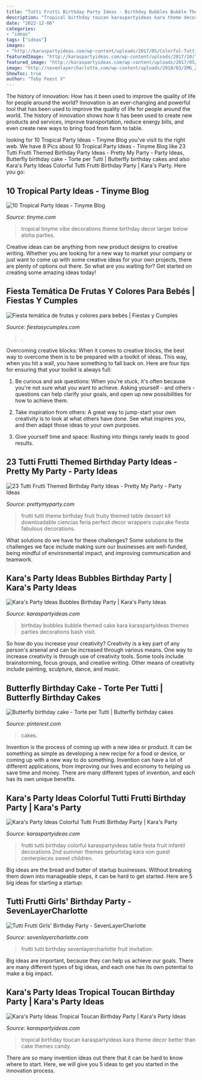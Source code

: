 ```yaml
---
title: "Tutti Frutti Birthday Party Ideas - Birthday Bubbles Bubble Themed Cake Kara Karaspartyideas Themes Parties Decorations Bash Visit"
description: "Tropical birthday toucan karaspartyideas kara theme decor better than cake themes candy"
date: "2022-12-06"
categories:
- "ideas"
tags: ["ideas"]
images:
- "http://karaspartyideas.com/wp-content/uploads/2017/05/Colorful-Tutti-Frutti-Birthday-Party-via-Karas-Party-Ideas-KarasPartyIdeas.com10.jpeg"
featuredImage: "http://karaspartyideas.com/wp-content/uploads/2017/10/Tropical-Toucan-Birthday-Party-via-Karas-Party-Ideas-KarasPartyIdeas.com1_.jpg"
featured_image: "http://karaspartyideas.com/wp-content/uploads/2017/05/Colorful-Tutti-Frutti-Birthday-Party-via-Karas-Party-Ideas-KarasPartyIdeas.com10.jpeg"
image: "http://sevenlayercharlotte.com/wp-content/uploads/2018/03/IMG_2860-667x1000.jpg"
ShowToc: true
author: "Toby Feest V"
---
```



The history of innovation: How has it been used to improve the quality of life for people around the world?
Innovation is an ever-changing and powerful tool that has been used to improve the quality of life for people around the world. The history of innovation shows how it has been used to create new products and services, improve transportation, reduce energy bills, and even create new ways to bring food from farm to table.

	

		
looking for 10 Tropical Party Ideas - Tinyme Blog you've visit to the right web. We have 8 Pics about 10 Tropical Party Ideas - Tinyme Blog like 23 Tutti Frutti Themed Birthday Party Ideas - Pretty My Party - Party Ideas, Butterfly birthday cake - Torte per Tutti | Butterfly birthday cakes and also Kara&#039;s Party Ideas Colorful Tutti Frutti Birthday Party | Kara&#039;s Party. Here you go:
		
    
## 10 Tropical Party Ideas - Tinyme Blog

<img loading=lazy src="https://www.tinyme.com/blog/wp-content/uploads/10-tropical-party-ideas/10-Tropical-Party-Ideas-1-3.jpg" onerror="this.onerror=null;this.src='https://tse1.mm.bing.net/th?id=OIP.YicNNirucB7B6Pj32XTAggHaLH&amp;pid=15.1';" alt="10 Tropical Party Ideas - Tinyme Blog">

_Source: tinyme.com_

>tropical tinyme vibe decorations theme birthday decor larger below aloha parties. 

	

Creative ideas can be anything from new product designs to creative writing. Whether you are looking for a new way to market your company or just want to come up with some creative ideas for your own projects, there are plenty of options out there. So what are you waiting for? Get started on creating some amazing ideas today!

    
## Fiesta Temática De Frutas Y Colores Para Bebés | Fiestas Y Cumples

<img loading=lazy src="http://fiestasycumples.com/wp-content/uploads/2017/05/fiesta-de-cumpleaños-para-niños-de-fruta-573x800.jpg" onerror="this.onerror=null;this.src='https://tse4.mm.bing.net/th?id=OIP.jpMXcW9Sj59v8PEEauxUYAHaKV&amp;pid=15.1';" alt="Fiesta temática de frutas y colores para bebés | Fiestas y Cumples">

_Source: fiestasycumples.com_

>. 

	

Overcoming creative blocks:
When it comes to creative blocks, the best way to overcome them is to be prepared with a toolkit of ideas. This way, when you hit a wall, you have something to fall back on. Here are four tips for ensuring that your toolkit is always full:
1. Be curious and ask questions: When you're stuck, it's often because you're not sure what you want to achieve. Asking yourself - and others - questions can help clarify your goals, and open up new possibilities for how to achieve them.

2. Take inspiration from others: A great way to jump-start your own creativity is to look at what others have done. See what inspires you, and then adapt those ideas to your own purposes.

3. Give yourself time and space: Rushing into things rarely leads to good results.

    
## 23 Tutti Frutti Themed Birthday Party Ideas - Pretty My Party - Party Ideas

<img loading=lazy src="https://zolpwsuwoq-flywheel.netdna-ssl.com/wp-content/uploads/2017/08/tutti-frutti-dessert-table-2.jpg" onerror="this.onerror=null;this.src='https://tse1.mm.bing.net/th?id=OIP.8qg5jxhFBZ8zT7BCbz8N8AHaJQ&amp;pid=15.1';" alt="23 Tutti Frutti Themed Birthday Party Ideas - Pretty My Party - Party Ideas">

_Source: prettymyparty.com_

>frutti tutti theme birthday fruit fruity themed table dessert kit downloadable ciencias feria perfect decor wrappers cupcake fiesta fabulous decorations. 

	

What solutions do we have for these challenges?
Some solutions to the challenges we face include making sure our businesses are well-funded, being mindful of environmental impact, and improving communication and teamwork.

    
## Kara&#039;s Party Ideas Bubbles Birthday Party | Kara&#039;s Party Ideas

<img loading=lazy src="http://karaspartyideas.com/wp-content/uploads/2018/06/Bubbles-Birthday-Party-via-Karas-Party-Ideas-KarasPartyIdeas.com4_.jpg" onerror="this.onerror=null;this.src='https://tse1.mm.bing.net/th?id=OIP.zN9tHa9IDckJEXMqCHrGswHaJ3&amp;pid=15.1';" alt="Kara&#039;s Party Ideas Bubbles Birthday Party | Kara&#039;s Party Ideas">

_Source: karaspartyideas.com_

>birthday bubbles bubble themed cake kara karaspartyideas themes parties decorations bash visit. 

	

So how do you increase your creativity?
Creativity is a key part of any person's arsenal and can be increased through various means. One way to increase creativity is through use of creativity tools. Some tools include brainstorming, focus groups, and creative writing. Other means of creativity include painting, sculpture, dance, and music.

    
## Butterfly Birthday Cake - Torte Per Tutti | Butterfly Birthday Cakes

<img loading=lazy src="https://i.pinimg.com/originals/9e/66/12/9e66123a6141bf7d0fb24ca71d06205c.jpg" onerror="this.onerror=null;this.src='https://tse3.mm.bing.net/th?id=OIP.8e90qpsd-t570erDMh4rtAHaJ6&amp;pid=15.1';" alt="Butterfly birthday cake - Torte per Tutti | Butterfly birthday cakes">

_Source: pinterest.com_

>cakes. 

	

Invention is the process of coming up with a new idea or product. It can be something as simple as developing a new recipe for a food or device, or coming up with a new way to do something. Invention can have a lot of different applications, from improving our lives and economy to helping us save time and money. There are many different types of invention, and each has its own unique benefits.

    
## Kara&#039;s Party Ideas Colorful Tutti Frutti Birthday Party | Kara&#039;s Party

<img loading=lazy src="http://karaspartyideas.com/wp-content/uploads/2017/05/Colorful-Tutti-Frutti-Birthday-Party-via-Karas-Party-Ideas-KarasPartyIdeas.com10.jpeg" onerror="this.onerror=null;this.src='https://tse3.mm.bing.net/th?id=OIP.iEKor35aVzmg5TandeiHgQHaK4&amp;pid=15.1';" alt="Kara&#039;s Party Ideas Colorful Tutti Frutti Birthday Party | Kara&#039;s Party">

_Source: karaspartyideas.com_

>frutti tutti birthday colorful karaspartyideas table festa fruit infantil decorations 2nd summer themes geburtstag kara von guest centerpieces sweet children. 

	

Big ideas are the bread and butter of startup businesses. Without breaking them down into manageable steps, it can be hard to get started. Here are 5 big ideas for starting a startup: 

    
## Tutti Frutti Girls&#039; Birthday Party - SevenLayerCharlotte

<img loading=lazy src="http://sevenlayercharlotte.com/wp-content/uploads/2018/03/IMG_2860-667x1000.jpg" onerror="this.onerror=null;this.src='https://tse2.mm.bing.net/th?id=OIP.v2Jn9kNI2GA6Fhx3_hHINwHaLG&amp;pid=15.1';" alt="Tutti Frutti Girls&#039; Birthday Party - SevenLayerCharlotte">

_Source: sevenlayercharlotte.com_

>frutti tutti birthday sevenlayercharlotte fruit invitation. 

	

Big ideas are important, because they can help us achieve our goals. There are many different types of big ideas, and each one has its own potential to make a big impact. 

    
## Kara&#039;s Party Ideas Tropical Toucan Birthday Party | Kara&#039;s Party Ideas

<img loading=lazy src="http://karaspartyideas.com/wp-content/uploads/2017/10/Tropical-Toucan-Birthday-Party-via-Karas-Party-Ideas-KarasPartyIdeas.com1_.jpg" onerror="this.onerror=null;this.src='https://tse2.mm.bing.net/th?id=OIP.6PNe7UJefRkme5aZGgtUgAHaE5&amp;pid=15.1';" alt="Kara&#039;s Party Ideas Tropical Toucan Birthday Party | Kara&#039;s Party Ideas">

_Source: karaspartyideas.com_

>tropical birthday toucan karaspartyideas kara theme decor better than cake themes candy. 

	

There are so many invention ideas out there that it can be hard to know where to start. Here, we will give you 5 ideas to get you started in the innovation process.

